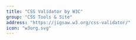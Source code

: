 ```yaml
---
title: "CSS Validator by W3C"
group: "CSS Tools & Site"
address: "https://jigsaw.w3.org/css-validator/"
icon: "w3org.svg"
---
```

